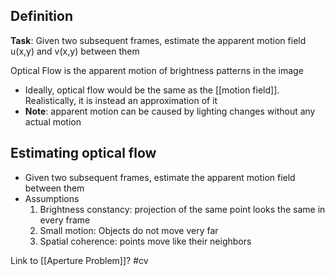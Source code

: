 ## Definition
**Task**: Given two subsequent frames, estimate the apparent motion field u(x,y) and v(x,y) between them

Optical Flow is the apparent motion of brightness patterns in the image
-  Ideally, optical flow would be the same as the [[motion field]]. Realistically, it is instead an approximation of it
- **Note**: apparent motion can be caused by lighting changes without any actual motion

## Estimating optical flow
- Given two subsequent frames, estimate the apparent motion field between them
- Assumptions
	1. Brightness constancy: projection of the same point looks the same in every frame
	2. Small motion: Objects do not move very far
	3. Spatial coherence: points move like their neighbors


Link to [[Aperture Problem]]?
#cv